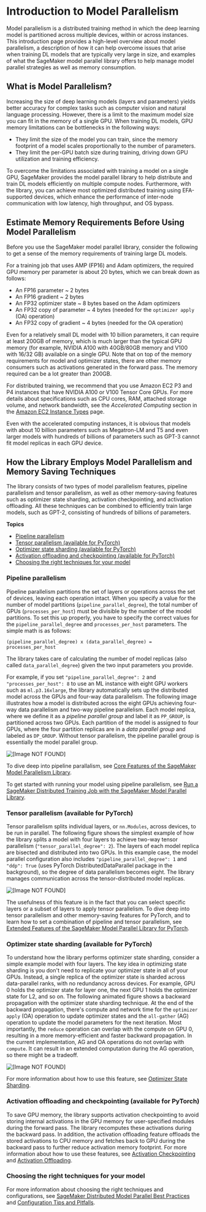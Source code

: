 # Introduction to Model Parallelism<a name="model-parallel-intro"></a>

Model parallelism is a distributed training method in which the deep learning model is partitioned across multiple devices, within or across instances\. This introduction page provides a high\-level overview about model parallelism, a description of how it can help overcome issues that arise when training DL models that are typically very large in size, and examples of what the SageMaker model parallel library offers to help manage model parallel strategies as well as memory consumption\.

## What is Model Parallelism?<a name="model-parallel-what-is"></a>

Increasing the size of deep learning models \(layers and parameters\) yields better accuracy for complex tasks such as computer vision and natural language processing\. However, there is a limit to the maximum model size you can fit in the memory of a single GPU\. When training DL models, GPU memory limitations can be bottlenecks in the following ways:
+ They limit the size of the model you can train, since the memory footprint of a model scales proportionally to the number of parameters\.
+ They limit the per\-GPU batch size during training, driving down GPU utilization and training efficiency\.

To overcome the limitations associated with training a model on a single GPU, SageMaker provides the model parallel library to help distribute and train DL models efficiently on multiple compute nodes\. Furthermore, with the library, you can achieve most optimized distributed training using EFA\-supported devices, which enhance the performance of inter\-node communication with low latency, high throughput, and OS bypass\.

## Estimate Memory Requirements Before Using Model Parallelism<a name="model-parallel-intro-estimate-memory-requirements"></a>

Before you use the SageMaker model parallel library, consider the following to get a sense of the memory requirements of training large DL models\.

For a training job that uses AMP \(FP16\) and Adam optimizers, the required GPU memory per parameter is about 20 bytes, which we can break down as follows:
+ An FP16 parameter \~ 2 bytes
+ An FP16 gradient \~ 2 bytes
+ An FP32 optimizer state \~ 8 bytes based on the Adam optimizers
+ An FP32 copy of parameter \~ 4 bytes \(needed for the `optimizer apply` \(OA\) operation\)
+ An FP32 copy of gradient \~ 4 bytes \(needed for the OA operation\)

Even for a relatively small DL model with 10 billion parameters, it can require at least 200GB of memory, which is much larger than the typical GPU memory \(for example, NVIDIA A100 with 40GB/80GB memory and V100 with 16/32 GB\) available on a single GPU\. Note that on top of the memory requirements for model and optimizer states, there are other memory consumers such as activations generated in the forward pass\. The memory required can be a lot greater than 200GB\.

For distributed training, we recommend that you use Amazon EC2 P3 and P4 instances that have NVIDIA A100 or V100 Tensor Core GPUs\. For more details about specifications such as CPU cores, RAM, attached storage volume, and network bandwidth, see the *Accelerated Computing* section in the [Amazon EC2 Instance Types](https://aws.amazon.com/ec2/instance-types/) page\.

Even with the accelerated computing instances, it is obvious that models with about 10 billion parameters such as Megatron\-LM and T5 and even larger models with hundreds of billions of parameters such as GPT\-3 cannot fit model replicas in each GPU device\. 

## How the Library Employs Model Parallelism and Memory Saving Techniques<a name="model-parallel-intro-features"></a>

The library consists of two types of model parallelism features, pipeline parallelism and tensor parallelism, as well as other memory\-saving features such as optimizer state sharding, activation checkpointing, and activation offloading\. All these techniques can be combined to efficiently train large models, such as GPT\-2, consisting of hundreds of billions of parameters\.

**Topics**
+ [Pipeline parallelism](#model-parallel-intro-pp)
+ [Tensor parallelism \(available for PyTorch\)](#model-parallel-intro-tp)
+ [Optimizer state sharding \(available for PyTorch\)](#model-parallel-intro-oss)
+ [Activation offloading and checkpointing \(available for PyTorch\)](#model-parallel-intro-activation-offloading-checkpointing)
+ [Choosing the right techniques for your model](#model-parallel-intro-choosing-techniques)

### Pipeline parallelism<a name="model-parallel-intro-pp"></a>

Pipeline parallelism partitions the set of layers or operations across the set of devices, leaving each operation intact\. When you specify a value for the number of model partitions \(`pipeline_parallel_degree`\), the total number of GPUs \(`processes_per_host`\) must be divisible by the number of the model partitions\. To set this up properly, you have to specify the correct values for the `pipeline_parallel_degree` and `processes_per_host` parameters\. The simple math is as follows:

```
(pipeline_parallel_degree) x (data_parallel_degree) = processes_per_host
```

The library takes care of calculating the number of model replicas \(also called `data_parallel_degree`\) given the two input parameters you provide\. 

For example, if you set `"pipeline_parallel_degree": 2` and `"processes_per_host": 8` to use an ML instance with eight GPU workers such as `ml.p3.16xlarge`, the library automatically sets up the distributed model across the GPUs and four\-way data parallelism\. The following image illustrates how a model is distributed across the eight GPUs achieving four\-way data parallelism and two\-way pipeline parallelism\. Each model replica, where we define it as a *pipeline parallel group* and label it as `PP_GROUP`, is partitioned across two GPUs\. Each partition of the model is assigned to four GPUs, where the four partition replicas are in a *data parallel group* and labeled as `DP_GROUP`\. Without tensor parallelism, the pipeline parallel group is essentially the model parallel group\.

![\[Image NOT FOUND\]](http://docs.aws.amazon.com/sagemaker/latest/dg/images/distributed/model-parallel/smdmp-pipeline-parallel-only.png)

To dive deep into pipeline parallalism, see [Core Features of the SageMaker Model Parallelism Library](model-parallel-core-features.md)\. 

To get started with running your model using pipeline parallelism, see [Run a SageMaker Distributed Training Job with the SageMaker Model Parallel Library](https://docs.aws.amazon.com/sagemaker/latest/dg/model-parallel-use-api.html)\.

### Tensor parallelism \(available for PyTorch\)<a name="model-parallel-intro-tp"></a>

Tensor parallelism splits individual layers, or `nn.Modules`, across devices, to be run in parallel\. The following figure shows the simplest example of how the library splits a model with four layers to achieve two\-way tensor parallelism \(`"tensor_parallel_degree": 2`\)\. The layers of each model replica are bisected and distributed into two GPUs\. In this example case, the model parallel configuration also includes `"pipeline_parallel_degree": 1` and `"ddp": True` \(uses PyTorch DistributedDataParallel package in the background\), so the degree of data parallelism becomes eight\. The library manages communication across the tensor\-distributed model replicas\.

![\[Image NOT FOUND\]](http://docs.aws.amazon.com/sagemaker/latest/dg/images/distributed/model-parallel/smdmp-tensor-parallel-only.png)

The usefulness of this feature is in the fact that you can select specific layers or a subset of layers to apply tensor parallelism\. To dive deep into tensor parallelism and other memory\-saving features for PyTorch, and to learn how to set a combination of pipeline and tensor parallelism, see [Extended Features of the SageMaker Model Parallel Library for PyTorch](model-parallel-extended-features-pytorch.md)\.

### Optimizer state sharding \(available for PyTorch\)<a name="model-parallel-intro-oss"></a>

To understand how the library performs optimizer state sharding, consider a simple example model with four layers\. The key idea in optimizing state sharding is you don't need to replicate your optimizer state in all of your GPUs\. Instead, a single replica of the optimizer state is sharded across data\-parallel ranks, with no redundancy across devices\. For example, GPU 0 holds the optimizer state for layer one, the next GPU 1 holds the optimizer state for L2, and so on\. The following animated figure shows a backward propagation with the optimizer state sharding technique\. At the end of the backward propagation, there's compute and network time for the `optimizer apply` \(OA\) operation to update optimizer states and the `all-gather` \(AG\) operation to update the model parameters for the next iteration\. Most importantly, the `reduce` operation can overlap with the compute on GPU 0, resulting in a more memory\-efficient and faster backward propagation\. In the current implementation, AG and OA operations do not overlap with `compute`\. It can result in an extended computation during the AG operation, so there might be a tradeoff\. 

![\[Image NOT FOUND\]](http://docs.aws.amazon.com/sagemaker/latest/dg/images/distributed/model-parallel/smdmp-optimizer-state-sharding.gif)

For more information about how to use this feature, see [Optimizer State Sharding](https://docs.aws.amazon.com/sagemaker/latest/dg/model-parallel-extended-features-pytorch-optimizer-state-sharding.html)\.

### Activation offloading and checkpointing \(available for PyTorch\)<a name="model-parallel-intro-activation-offloading-checkpointing"></a>

To save GPU memory, the library supports activation checkpointing to avoid storing internal activations in the GPU memory for user\-specified modules during the forward pass\. The library recomputes these activations during the backward pass\. In addition, the activation offloading feature offloads the stored activations to CPU memory and fetches back to GPU during the backward pass to further reduce activation memory footprint\. For more information about how to use these features, see [Activation Checkpointing](https://docs.aws.amazon.com/sagemaker/latest/dg/model-parallel-extended-features-pytorch-activation-checkpointing.html) and [Activation Offloading](https://docs.aws.amazon.com/sagemaker/latest/dg/model-parallel-extended-features-pytorch-activation-offloading.html)\.

### Choosing the right techniques for your model<a name="model-parallel-intro-choosing-techniques"></a>

For more information about choosing the right techniques and configurations, see [SageMaker Distributed Model Parallel Best Practices](https://docs.aws.amazon.com/sagemaker/latest/dg/model-parallel-best-practices.html) and [Configuration Tips and Pitfalls](https://docs.aws.amazon.com/sagemaker/latest/dg/model-parallel-customize-tips-pitfalls.html)\.
